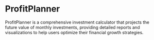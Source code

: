 # ProfitPlanner
ProfitPlanner is a comprehensive investment calculator that projects the future value of monthly investments, providing detailed reports and visualizations to help users optimize their financial growth strategies.
